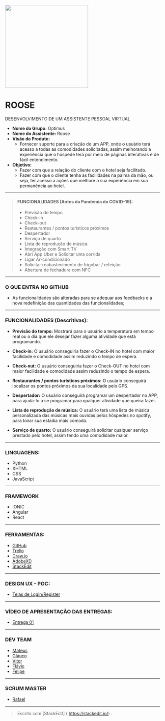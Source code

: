 <img src="https://github.com/mateuscamargo/Roose_App/blob/master/Roose.jpg" width="270px" heigth="270px" align="i">


# ROOSE

DESENVOLVIMENTO DE UM ASSISTENTE PESSOAL VIRTUAL

- **Nome do Grupo:** Optimus 
- **Nome do Assistente:** Roose
- **Visão do Produto:** 
   - Fornecer suporte para a criação de um APP, onde o usuário terá acesso a todas as comodidades solicitadas, assim melhorando a experiência que o hóspede terá por meio de páginas interativas e de fácil entendimento.
- **Objetivo:**
  - Fazer com que a relação do cliente com o
hotel seja facilitado. 
  - Fazer com que o cliente tenha as facilidades
na palma da mão, ou seja, ter acesso a ações
que melhore a sua experiência em sua permanência ao hotel.
---
>  #### FUNCIONALIDADES (Antes da Pandemia do COVID-19):
> - Previsão do tempo
> - Check-in
> - Check-out
> - Restaurantes / pontos turísticos próximos
> - Despertador
> - Serviço de quarto
> - Lista de reprodução de música
> - Integração com Smart TV
> - Abri App Uber e Solicitar uma corrida
> - Ligar Ar-condicionado
> - Solicitar reabastecimento de frigobar / refeição
> - Abertura de fechadura com NFC
---
### O QUE ENTRA NO GITHUB

- As funcionalidades são alteradas para se adequar aos feedbacks e a nova redefinição das quantidades das funcionalidades;
---
### FUNCIONALIDADES (Descritivas):

- **Previsão do tempo:** Mostrará para o usuário a temperatura em tempo real ou o dia que ele desejar fazer alguma atividade que está programando.

- **Check-in:** O usuário conseguiria fazer o Check-IN no hotel com maior facilidade e comodidade assim reduzindo o tempo de espera.

- **Check-out:** O usuário conseguiria fazer o Check-OUT no hotel com maior facilidade e comodidade assim reduzindo o tempo de espera.

- **Restaurantes / pontos turísticos próximos:** O usuário conseguirá localizar os pontos próximos da sua localidade pelo GPS.

- **Despertador:** O usuário conseguirá programar um despertador no APP, para ajuda-lo a se programar para qualquer atividade que queira fazer.

- **Lista de reprodução de música:** O usuário terá uma lista de música personalizada das músicas mais ouvidas pelos hóspedes no spotify, para tonar sua estadia mais comoda.

- **Serviço de quarto:** O usuário conseguirá solicitar qualquer serviço prestado pelo hotel, assim tendo uma comodidade maior.
---
### LINGUAGENS:
- Python
- XHTML
- CSS
- JavaScript
---
### FRAMEWORK
- IONIC
- Angular
- React
---
### FERRAMENTAS:
- [GitHub](https://github.com/mateuscamargo/Roose_App)
- [Trello](https://trello.com/b/oUfxIrLz/app-roose)
- [Draw.io](https://draw.io)
- [AdobeXD](https://www.adobe.com/br/products/xd.html)
- [StackEdit]( https://stackedit.io/)
---
### DESIGN UX - POC:
- [Telas de Login/Register](https://xd.adobe.com/view/69021e23-93d4-449b-6183-300331026bdc-1f33/)
---
### VÍDEO DE APRESENTAÇÃO DAS ENTREGAS:

- [Entrega 01](https://drive.google.com/file/d/1-qO5nEdPvHz8XJKgz1L0tMqdJiLzg1ef/view?usp=drivesdk)
---

### DEV TEAM
- [Mateus](https://github.com/mateuscamargo)
- [Glauco](https://github.com/glaucofidelix)
- [Vitor](https://github.com/assenvitor)
- [Flávio](https://github.com/twofap2)
- [Felipe](https://github.com/FelipeNunis)
 ---
### SCRUM MASTER

- [Rafael](github.com/RafaelRCLima)
---
> Escrito com [StackEdit] ( https://stackedit.io/) .
<!--stackedit_data:
eyJoaXN0b3J5IjpbMjE3OTAzMzM2LDE5OTU0NjgxOTQsLTE2Nz
A1NzM3NSwxNzc1NDA3MTUxLDM3Nzg1ODk3MCwxMjQzMDgyMTg5
LC0yNzM0MDYwMzksNjAzMDMzMjM0LDEyNjYxMzAzOTQsNDEzMD
UxNjc5LDIwNzE2MDc0NDksMTIyNzE0MTI4NiwtNDk4NzczOTg5
LDEyMzIxODM2MDFdfQ==
-->